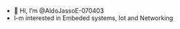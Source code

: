 - 👋 Hi, I’m @AldoJassoE-070403
- I-m interested in Embeded systems, Iot and Networking
<!---
AldoJassoE-070403/AldoJassoE-070403 is a ✨ special ✨ repository because its `README.md` (this file) appears on your GitHub profile.
You can click the Preview link to take a look at your changes.
--->
